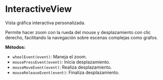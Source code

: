 # InteractiveView

Vista gráfica interactiva personalizada.

Permite hacer zoom con la rueda del mouse y desplazamiento con clic derecho,
facilitando la navegación sobre escenas complejas como grafos.

**Métodos:**

-   `wheelEvent(event)`: Maneja el zoom.
-   `mousePressEvent(event)`: Inicia desplazamiento.
-   `mouseMoveEvent(event)`: Realiza desplazamiento.
-   `mouseReleaseEvent(event)`: Finaliza desplazamiento.
